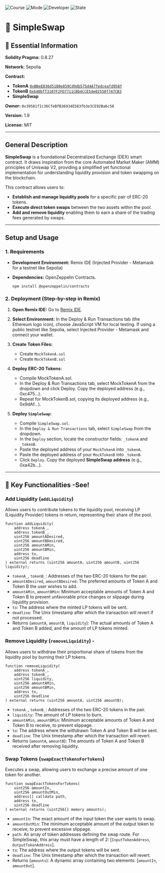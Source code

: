 ![Course](https://img.shields.io/badge/Course-ETH_Kipu-blue)
![Mode](https://img.shields.io/badge/Mode-Online-lightgrey)
![Developer](https://img.shields.io/badge/Developer-3lisa-purple)
![State](https://img.shields.io/badge/State-Active-brightgreen)


# 📜 SimpleSwap

## 📌 Essential Information

**Solidity Pragma:** 0.8.27

**Network:** Sepolia  

**Contract:**
  - **TokenA** [`0xBBeE036d5180e859Cd9db575d4A7fedceafd958f`](https://sepolia.etherscan.io/address/0xbbee036d5180e859cd9db575d4a7fedceafd958f#code)
  - **TokenB** [`0x640bff3107F2FD7711CBb4CCE5de02550f747CB3`](https://sepolia.etherscan.io/address/0x640bff3107f2fd7711cbb4cce5de02550f747cb3#code)
  - **SimpleSwap**
    
**Owner:** `0x39581f1c36CfeBfB36934E583fb3e3CE92Ba6c58`  

**Version:** 1.9

**License:** MIT

---

## General Description

**SimpleSwap** is a foundational Decentralized Exchange (DEX) smart contract. It draws inspiration from the core Automated Market Maker (AMM) principles of Uniswap V2, providing a simplified yet functional implementation for understanding liquidity provision and token swapping on the blockchain.

This contract allows users to:

* **Establish and manage liquidity pools** for a specific pair of ERC-20 tokens.
* **Execute direct token swaps** between the two assets within the pool.
* **Add and remove liquidity** enabling them to earn a share of the trading fees generated by swaps.
  
---

## Setup and Usage

### 1. Requirements

* **Development Environment:** Remix IDE (Injected Provider - Metamask for a testnet like Sepolia)
* **Dependencies:** OpenZeppelin Contracts.
  
    ```bash
    npm install @openzeppelin/contracts
    ```

### 2. Deployment (Step-by-step in Remix)

1.  **Open Remix IDE:** Go to [Remix IDE](https://remix.ethereum.org/).

2.  **Select Environment:** In the Deploy & Run Transactions tab (the Ethereum logo icon), choose JavaScript VM for local testing. If using a public testnet like Sepolia, select Injected Provider - Metamask and connect your wallet.

3.  **Create Token Files:**

    -  Create `MockTokenA.sol` 
    -  Create `MockTokenB.sol`

4. **Deploy ERC-20 Tokens:**

    -  Compile MockTokenA.sol.
    -  In the Deploy & Run Transactions tab, select MockTokenA from the dropdown and click Deploy. Copy the deployed address (e.g., 0xc475...).
    -  Repeat for MockTokenB.sol, copying its deployed address (e.g., 0x9dAf...).

5. **Deploy `SimpleSwap`:**

    -  Compile `SimpleSwap.sol`.
    -  In the `Deploy & Run Transactions` tab, select `SimpleSwap` from the dropdown.
    -  In the `Deploy` section, locate the constructor fields: `_tokenA` and `_tokenB`.
    -  Paste the deployed address of your `MockTokenA` into `_tokenA`.
    -  Paste the deployed address of your `MockTokenB` into `_tokenB`.
    -  Click `Deploy`. Copy the deployed **SimpleSwap address** (e.g., 0xa42b...).
---

## 📖 Key Functionalities -See!

### Add Liquidity (`addLiquidity`)

Allows users to contribute tokens to the liquidity pool, receiving LP (Liquidity Provider) tokens in return, representing their share of the pool.

```solidity
function addLiquidity(
    address tokenA_,
    address tokenB_,
    uint256 amountADesired,
    uint256 amountBDesired,
    uint256 amountAMin,
    uint256 amountBMin,
    address to,
    uint256 deadline
) external returns (uint256 amountA, uint256 amountB, uint256 liquidity);
```

- `tokenA_`, `tokenB_`: Addresses of the two ERC-20 tokens for the pair.
- `amountADesired`, `amountBDesired`: The preferred amounts of Token A and Token B the user wishes to add.
- `amountAMin`, `amountBMin`: Minimum acceptable amounts of Token A and Token B to prevent unfavorable price changes or slippage during liquidity provision.
- `to`: The address where the minted LP tokens will be sent.
- `deadline`: The Unix timestamp after which the transaction will revert if not processed.
- Returns (`amountA`, `amountB`, `liquidity`): The actual amounts of Token A and Token B added, and the amount of LP tokens minted.

### Remove Liquidity (`removeLiquidity`) -

Allows users to withdraw their proportional share of tokens from the liquidity pool by burning their LP tokens.

```solidity
function removeLiquidity(
    address tokenA_,
    address tokenB_,
    uint256 liquidity,
    uint256 amountAMin,
    uint256 amountBMin,
    address to,
    uint256 deadline
) external returns (uint256 amountA, uint256 amountB);
```

- `tokenA_`, `tokenB_`: Addresses of the two ERC-20 tokens in the pair.
- `liquidity`: The amount of LP tokens to burn.
- `amountAMin`, `amountBMin`: Minimum acceptable amounts of Token A and Token B to receive, to prevent slippage.
- `to`: The address where the withdrawn Token A and Token B will be sent.
- `deadline`: The Unix timestamp after which the transaction will revert.
- Returns (`amountA`, `amountB`): The amounts of Token A and Token B received after removing liquidity.

### Swap Tokens (`swapExactTokensForTokens`)

Executes a swap, allowing users to exchange a precise amount of one token for another.

```solidity
function swapExactTokensForTokens(
    uint256 amountIn,
    uint256 amountOutMin,
    address[] calldata path,
    address to,
    uint256 deadline
) external returns (uint256[] memory amounts);
```

- `amountIn`: The exact amount of the input token the user wants to swap.
- `amountOutMin`: The minimum acceptable amount of the output token to receive, to prevent excessive slippage.
- `path`: An array of token addresses defining the swap route. For SimpleSwap, this array must have a length of 2: [`InputTokenAddress`, `OutputTokenAddress`].
- `to`: The address where the output tokens will be sent.
- `deadline`: The Unix timestamp after which the transaction will revert.
- Returns (`amounts`): A dynamic array containing two elements: [`amountIn`, `amountOut`].
